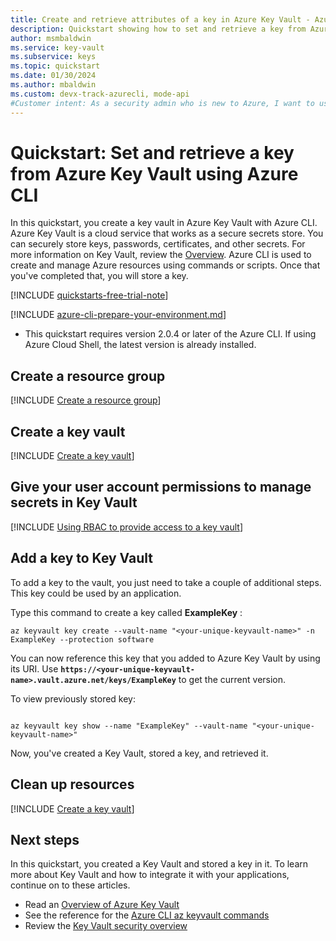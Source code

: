 ```yaml
---
title: Create and retrieve attributes of a key in Azure Key Vault - Azure CLI
description: Quickstart showing how to set and retrieve a key from Azure Key Vault using Azure CLI
author: msmbaldwin
ms.service: key-vault
ms.subservice: keys
ms.topic: quickstart
ms.date: 01/30/2024
ms.author: mbaldwin
ms.custom: devx-track-azurecli, mode-api
#Customer intent: As a security admin who is new to Azure, I want to use Key Vault to securely store keys and passwords in Azure
---
```

# Quickstart: Set and retrieve a key from Azure Key Vault using Azure CLI

In this quickstart, you create a key vault in Azure Key Vault with Azure CLI. Azure Key Vault is a cloud service that works as a secure secrets store. You can securely store keys, passwords, certificates, and other secrets. For more information on Key Vault, review the [Overview](../general/overview.md). Azure CLI is used to create and manage Azure resources using commands or scripts. Once that you've completed that, you will store a key.

[!INCLUDE [quickstarts-free-trial-note](~/reusable-content/ce-skilling/azure/includes/quickstarts-free-trial-note.md)]

[!INCLUDE [azure-cli-prepare-your-environment.md](~/reusable-content/azure-cli/azure-cli-prepare-your-environment.md)]

 - This quickstart requires version 2.0.4 or later of the Azure CLI. If using Azure Cloud Shell, the latest version is already installed.

## Create a resource group

[!INCLUDE [Create a resource group](../../../includes/cli-rg-create.md)]

## Create a key vault

[!INCLUDE [Create a key vault](../includes/key-vault-creation-cli.md)]

## Give your user account permissions to manage secrets in Key Vault

[!INCLUDE [Using RBAC to provide access to a key vault](../includes/rbac/upn-crypto-officer-cli.md)]

## Add a key to Key Vault

To add a key to the vault, you just need to take a couple of additional steps. This key could be used by an application. 

Type this command to create a key called **ExampleKey** :

```azurecli
az keyvault key create --vault-name "<your-unique-keyvault-name>" -n ExampleKey --protection software
```

You can now reference this key that you added to Azure Key Vault by using its URI. Use **`https://<your-unique-keyvault-name>.vault.azure.net/keys/ExampleKey`** to get the current version. 

To view previously stored key:

```azurecli

az keyvault key show --name "ExampleKey" --vault-name "<your-unique-keyvault-name>"
```

Now, you've created a Key Vault, stored a key, and retrieved it.

## Clean up resources

[!INCLUDE [Create a key vault](../../../includes/cli-rg-delete.md)]

## Next steps

In this quickstart, you created a Key Vault and stored a key in it. To learn more about Key Vault and how to integrate it with your applications, continue on to these articles.

- Read an [Overview of Azure Key Vault](../general/overview.md)
- See the reference for the [Azure CLI az keyvault commands](/cli/azure/keyvault)
- Review the [Key Vault security overview](../general/security-features.md)
